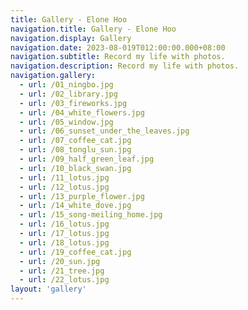 ```yaml
---
title: Gallery - Elone Hoo
navigation.title: Gallery - Elone Hoo
navigation.display: Gallery
navigation.date: 2023-08-019T012:00:00.000+08:00
navigation.subtitle: Record my life with photos.
navigation.description: Record my life with photos.
navigation.gallery:
  - url: /01_ningbo.jpg
  - url: /02_library.jpg
  - url: /03_fireworks.jpg
  - url: /04_white_flowers.jpg
  - url: /05_window.jpg
  - url: /06_sunset_under_the_leaves.jpg
  - url: /07_coffee_cat.jpg
  - url: /08_tonglu_sun.jpg
  - url: /09_half_green_leaf.jpg
  - url: /10_black_swan.jpg
  - url: /11_lotus.jpg
  - url: /12_lotus.jpg
  - url: /13_purple_flower.jpg
  - url: /14_white_dove.jpg
  - url: /15_song-meiling_home.jpg
  - url: /16_lotus.jpg
  - url: /17_lotus.jpg
  - url: /18_lotus.jpg
  - url: /19_coffee_cat.jpg
  - url: /20_sun.jpg
  - url: /21_tree.jpg
  - url: /22_lotus.jpg
layout: 'gallery'
---
```

